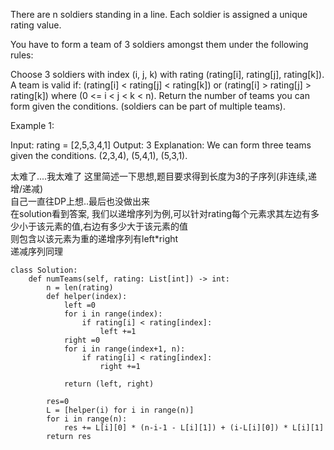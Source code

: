 There are n soldiers standing in a line. Each soldier is assigned a unique rating value.

You have to form a team of 3 soldiers amongst them under the following rules:

Choose 3 soldiers with index (i, j, k) with rating (rating[i], rating[j], rating[k]).
A team is valid if:  (rating[i] < rating[j] < rating[k]) or (rating[i] > rating[j] > rating[k]) where (0 <= i < j < k < n).
Return the number of teams you can form given the conditions. (soldiers can be part of multiple teams).

 

Example 1:

Input: rating = [2,5,3,4,1]
Output: 3
Explanation: We can form three teams given the conditions. (2,3,4), (5,4,1), (5,3,1). 


太难了....我太难了
这里简述一下思想,题目要求得到长度为3的子序列(非连续,递增/递减)  
自己一直往DP上想..最后也没做出来  
在solution看到答案, 我们以递增序列为例,可以针对rating每个元素求其左边有多少小于该元素的值,右边有多少大于该元素的值  
则包含以该元素为重的递增序列有left*right  
递减序列同理

```
class Solution:
    def numTeams(self, rating: List[int]) -> int:
        n = len(rating)
        def helper(index):
            left =0
            for i in range(index):
                if rating[i] < rating[index]:
                    left +=1
            right =0
            for i in range(index+1, n):
                if rating[i] < rating[index]:
                    right +=1
                    
            return (left, right)
        
        res=0
        L = [helper(i) for i in range(n)]
        for i in range(n):
            res += L[i][0] * (n-i-1 - L[i][1]) + (i-L[i][0]) * L[i][1]
        return res
```

